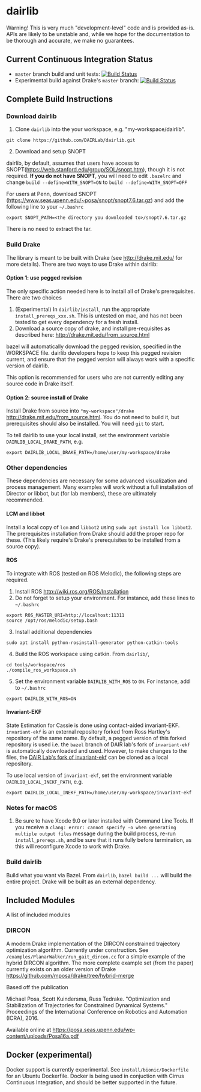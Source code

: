 # dairlib
Warning! This is very much "development-level" code and is provided as-is. APIs are likely to be unstable and, while we hope for the documentation to be thorough and accurate, we make no guarantees.

## Current Continuous Integration Status
* `master` branch build and unit tests: [![Build Status](https://api.cirrus-ci.com/github/DAIRLab/dairlib.svg?task=build&script=test)](https://cirrus-ci.com/github/DAIRLab/dairlib)
* Experimental build against Drake's `master` branch: [![Build Status](https://api.cirrus-ci.com/github/DAIRLab/dairlib.svg?task=drake_master_build&script=test)](https://cirrus-ci.com/github/DAIRLab/dairlib)
## Complete Build Instructions

### Download dairlib
1. Clone `dairlib` into the your workspace, e.g. "my-workspace/dairlib".
```
git clone https://github.com/DAIRLab/dairlib.git
```

2. Download and setup SNOPT

dairlib, by default, assumes that users have access to SNOPT(https://web.stanford.edu/group/SOL/snopt.htm), though it is not required. **If you do not have SNOPT**, you will need to edit `.bazelrc` and change `build --define=WITH_SNOPT=ON` to `build --define=WITH_SNOPT=OFF`

For users at Penn, download SNOPT (https://www.seas.upenn.edu/~posa/snopt/snopt7.6.tar.gz) and add the following line to your `~/.bashrc`
```
export SNOPT_PATH=<the directory you downloaded to>/snopt7.6.tar.gz
```

There is no need to extract the tar.

### Build Drake
The library is meant to be built with Drake (see http://drake.mit.edu/ for more details). There are two ways to use Drake within dairlib:
#### Option 1: use pegged revision
The only specific action needed here is to install all of Drake's prerequisites. There are two choices
1. (Experimental) In `dairlib/install`, run the appropriate `install_prereqs_xxx.sh`. This is untested on mac, and has not been tested to get every dependency for a fresh install.
2. Download a source copy of drake, and install pre-requisites as described here: http://drake.mit.edu/from_source.html

bazel will automatically download the pegged revision, specified in the WORKSPACE file. dairlib developers hope to keep this pegged revision current, and ensure that the pegged version will always work with a specific version of dairlib.

This option is recommended for users who are not currently editing any source code in Drake itself. 
#### Option 2: source install of Drake
Install Drake from source into `"my-workspace"/drake` http://drake.mit.edu/from_source.html. You do not need to build it, but prerequisites should also be installed. You will need `git` to start.

To tell dairlib to use your local install, set the environment variable `DAIRLIB_LOCAL_DRAKE_PATH`, e.g.
```
export DAIRLIB_LOCAL_DRAKE_PATH=/home/user/my-workspace/drake
```

### Other dependencies
These dependencies are necessary for some advanced visualization and process management. Many examples will work without a full installation of Director or libbot, but (for lab members), these are ultimately recommended. 

#### LCM and libbot
Install a local copy of `lcm` and `libbot2` using `sudo apt install lcm libbot2`. The prerequisites installation from Drake should add the proper repo for these. (This likely require's Drake's prerequisites to be installed from a source copy).

#### ROS
To integrate with ROS (tested on ROS Melodic), the following steps are required.
1. Install ROS http://wiki.ros.org/ROS/Installation
2. Do not forget to setup your environment. For instance, add these lines to `~/.bashrc`
```
export ROS_MASTER_URI=http://localhost:11311
source /opt/ros/melodic/setup.bash 
```
3. Install additional dependencies
```
sudo apt install python-rosinstall-generator python-catkin-tools
```
4. Build the ROS workspace using catkin. From `dairlib/`,
```
cd tools/workspace/ros
./compile_ros_workspace.sh
```
5. Set the environment variable `DAIRLIB_WITH_ROS` to `ON`. For instance, add to `~/.bashrc`
```
export DAIRLIB_WITH_ROS=ON
```

#### Invariant-EKF
State Estimation for Cassie is done using contact-aided invariant-EKF. `invariant-ekf` is an external repository forked from Ross Hartley's repository of the same name. By default, a pegged version of this forked repository is used i.e. the `bazel` branch of DAIR lab's fork of `invariant-ekf` is automatically downloaded and used. However, to make changes to the files, the [DAIR Lab's fork of invariant-ekf](https://github.com/DAIRLab/invariant-ekf/tree/bazel "DAIR Lab's fork of invariant-ekf") can be cloned as a local repository.

To use local version of `invariant-ekf`, set the environment variable `DAIRLIB_LOCAL_INEKF_PATH`, e.g.
```
export DAIRLIB_LOCAL_INEKF_PATH=/home/user/my-workspace/invariant-ekf
```

### Notes for macOS

1. Be sure to have Xcode 9.0 or later installed with Command Line Tools. If you receive a `clang: error: cannot specify -o when generating multiple output files` message during the build process, re-run `install_prereqs.sh`, and be sure that it runs fully before termination, as this will reconfigure Xcode to work with Drake.

### Build dairlib
Build what you want via Bazel. From `dairlib`, `bazel build ...` will build the entire project. Drake will be built as an external dependency.

## Included Modules
A list of included modules

### DIRCON
A modern Drake implementation of the DIRCON constrained trajectory optimization algorithm. Currently under construction. See `/examples/PlanarWalker/run_gait_dircon.cc` for a simple example of the hybrid DIRCON algorithm. The more complete example set (from the paper) currently exists on an older version of Drake https://github.com/mposa/drake/tree/hybrid-merge

Based off the publication

Michael Posa, Scott Kuindersma, Russ Tedrake. "Optimization and Stabilization of Trajectories for Constrained Dynamical Systems." Proceedings of the International Conference on Robotics and Automation (ICRA), 2016. 

Available online at https://posa.seas.upenn.edu/wp-content/uploads/Posa16a.pdf

## Docker (experimental)
Docker support is currently experimental. See `install/bionic/Dockerfile` for an Ubuntu Dockerfile. Docker is being used in conjuction with Cirrus Continuous Integration, and should be better supported in the future.
